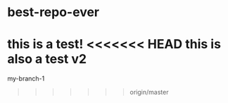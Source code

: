 # best-repo-ever
this is a test!
<<<<<<< HEAD
this is also a test v2
=======
my-branch-1
>>>>>>> origin/master
